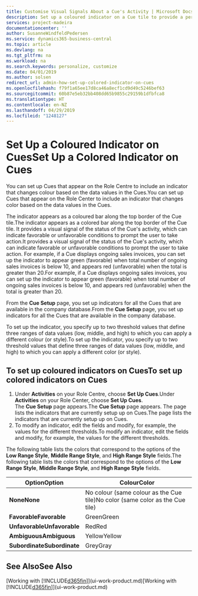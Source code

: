 ```yaml
---
title: Customise Visual Signals About a Cue's Activity | Microsoft Docs
description: Set up a coloured indicator on a Cue tile to provide a personalised visual signal of the Cue’s activity.
services: project-madeira
documentationcenter: ''
author: SusanneWindfeldPedersen
ms.service: dynamics365-business-central
ms.topic: article
ms.devlang: na
ms.tgt_pltfrm: na
ms.workload: na
ms.search.keywords: personalize, customize
ms.date: 04/01/2019
ms.author: solsen
redirect_url: admin-how-set-up-colored-indicator-on-cues
ms.openlocfilehash: f79f1a65ee17d8ca46a8ecf1cd9d49c5246bef63
ms.sourcegitcommit: 60b87e5eb32bb408dd65b9855c29159b1dfbfca8
ms.translationtype: HT
ms.contentlocale: en-NZ
ms.lasthandoff: 04/29/2019
ms.locfileid: "1248127"
---
```

# <a name="set-up-a-colored-indicator-on-cues"></a><span data-ttu-id="052bc-103">Set Up a Coloured Indicator on Cues</span><span class="sxs-lookup"><span data-stu-id="052bc-103">Set Up a Colored Indicator on Cues</span></span>
<span data-ttu-id="052bc-104">You can set up Cues that appear on the Role Centre to include an indicator that changes colour based on the data values in the Cues.</span><span class="sxs-lookup"><span data-stu-id="052bc-104">You can set up Cues that appear on the Role Center to include an indicator that changes color based on the data values in the Cues.</span></span>

<span data-ttu-id="052bc-105">The indicator appears as a coloured bar along the top border of the Cue tile.</span><span class="sxs-lookup"><span data-stu-id="052bc-105">The indicator appears as a colored bar along the top border of the Cue tile.</span></span> <span data-ttu-id="052bc-106">It provides a visual signal of the status of the Cue's activity, which can indicate favorable or unfavorable conditions to prompt the user to take action.</span><span class="sxs-lookup"><span data-stu-id="052bc-106">It provides a visual signal of the status of the Cue's activity, which can indicate favorable or unfavorable conditions to prompt the user to take action.</span></span> <span data-ttu-id="052bc-107">For example, if a Cue displays ongoing sales invoices, you can set up the indicator to appear green (favorable) when total number of ongoing sales invoices is below 10, and appears red (unfavorable) when the total is greater than 20.</span><span class="sxs-lookup"><span data-stu-id="052bc-107">For example, if a Cue displays ongoing sales invoices, you can set up the indicator to appear green (favorable) when total number of ongoing sales invoices is below 10, and appears red (unfavorable) when the total is greater than 20.</span></span>

<span data-ttu-id="052bc-108">From the **Cue Setup** page, you set up indicators for all the Cues that are available in the company database.</span><span class="sxs-lookup"><span data-stu-id="052bc-108">From the **Cue Setup** page, you set up indicators for all the Cues that are available in the company database.</span></span>

<span data-ttu-id="052bc-109">To set up the indicator, you specify up to two threshold values that define three ranges of data values (low, middle, and high) to which you can apply a different colour (or style).</span><span class="sxs-lookup"><span data-stu-id="052bc-109">To set up the indicator, you specify up to two threshold values that define three ranges of data values (low, middle, and high) to which you can apply a different color (or style).</span></span>

## <a name="to-set-up-colored-indicators-on-cues"></a><span data-ttu-id="052bc-110">To set up coloured indicators on Cues</span><span class="sxs-lookup"><span data-stu-id="052bc-110">To set up colored indicators on Cues</span></span>
1. <span data-ttu-id="052bc-111">Under **Activities** on your Role Centre, choose **Set Up Cues**.</span><span class="sxs-lookup"><span data-stu-id="052bc-111">Under **Activities** on your Role Center, choose **Set Up Cues**.</span></span>  
   <span data-ttu-id="052bc-112">The **Cue Setup** page appears.</span><span class="sxs-lookup"><span data-stu-id="052bc-112">The **Cue Setup** page appears.</span></span> <span data-ttu-id="052bc-113">The page lists the indicators that are currently setup up on Cues.</span><span class="sxs-lookup"><span data-stu-id="052bc-113">The page lists the indicators that are currently setup up on Cues.</span></span>
2. <span data-ttu-id="052bc-114">To modify an indicator, edit the fields and modify, for example, the values for the different thresholds.</span><span class="sxs-lookup"><span data-stu-id="052bc-114">To modify an indicator, edit the fields and modify, for example, the values for the different thresholds.</span></span>  

<span data-ttu-id="052bc-115">The following table lists the colors that correspond to the options of the **Low Range Style**, **Middle Range Style**, and **High Range Style** fields.</span><span class="sxs-lookup"><span data-stu-id="052bc-115">The following table lists the colors that correspond to the options of the **Low Range Style**, **Middle Range Style**, and **High Range Style** fields.</span></span>

| <span data-ttu-id="052bc-116">Option</span><span class="sxs-lookup"><span data-stu-id="052bc-116">Option</span></span> | <span data-ttu-id="052bc-117">Colour</span><span class="sxs-lookup"><span data-stu-id="052bc-117">Color</span></span> |
| --- | --- |
| <span data-ttu-id="052bc-118">**None**</span><span class="sxs-lookup"><span data-stu-id="052bc-118">**None**</span></span> |<span data-ttu-id="052bc-119">No colour (same colour as the Cue tile)</span><span class="sxs-lookup"><span data-stu-id="052bc-119">No color (same color as the Cue tile)</span></span>|
| <span data-ttu-id="052bc-120">**Favorable**</span><span class="sxs-lookup"><span data-stu-id="052bc-120">**Favorable**</span></span> |<span data-ttu-id="052bc-121">Green</span><span class="sxs-lookup"><span data-stu-id="052bc-121">Green</span></span> |
| <span data-ttu-id="052bc-122">**Unfavorable**</span><span class="sxs-lookup"><span data-stu-id="052bc-122">**Unfavorable**</span></span> |<span data-ttu-id="052bc-123">Red</span><span class="sxs-lookup"><span data-stu-id="052bc-123">Red</span></span> |
| <span data-ttu-id="052bc-124">**Ambiguous**</span><span class="sxs-lookup"><span data-stu-id="052bc-124">**Ambiguous**</span></span> |<span data-ttu-id="052bc-125">Yellow</span><span class="sxs-lookup"><span data-stu-id="052bc-125">Yellow</span></span> |
| <span data-ttu-id="052bc-126">**Subordinate**</span><span class="sxs-lookup"><span data-stu-id="052bc-126">**Subordinate**</span></span> |<span data-ttu-id="052bc-127">Grey</span><span class="sxs-lookup"><span data-stu-id="052bc-127">Gray</span></span> |

## <a name="see-also"></a><span data-ttu-id="052bc-128">See Also</span><span class="sxs-lookup"><span data-stu-id="052bc-128">See Also</span></span>
<span data-ttu-id="052bc-129">[Working with [!INCLUDE[d365fin](includes/d365fin_md.md)]](ui-work-product.md)</span><span class="sxs-lookup"><span data-stu-id="052bc-129">[Working with [!INCLUDE[d365fin](includes/d365fin_md.md)]](ui-work-product.md)</span></span>
